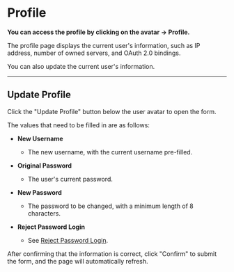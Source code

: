 # Profile

**You can access the profile by clicking on the avatar → Profile.**

The profile page displays the current user's information, such as IP address, number of owned servers, and OAuth 2.0 bindings.

You can also update the current user's information.

---

## Update Profile

Click the "Update Profile" button below the user avatar to open the form.

The values that need to be filled in are as follows:

- **New Username**
  - The new username, with the current username pre-filled.

- **Original Password**
  - The user's current password.

- **New Password**
  - The password to be changed, with a minimum length of 8 characters.

- **Reject Password Login**
  - See [Reject Password Login](/en_US/guide/q14.html#reject-password-login).

After confirming that the information is correct, click "Confirm" to submit the form, and the page will automatically refresh.

